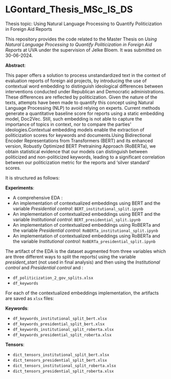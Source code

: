 # LGontard_Thesis_MSc_IS_DS
Thesis topic: Using Natural Language Processing to Quantify Politicization in Foreign Aid Reports

This repository provides the code related to the Master Thesis on *Using Natural Language Processing to Quantify Politicization in Foreign Aid Reports* at UVA under the supervision of Jelke Bloem.
It was submitted on 30-06-2024.

**Abstract**:

This paper offers a solution to process unstandardized text in the context of evaluation reports of foreign aid projects, by introducing the use of contextual word embedding to distinguish ideological differences between interventions conducted under Republican and Democratic administrations.
These differences are reflected by politicization. Given the nature of the texts, attempts have been made to quantify this concept using Natural Language Processing (NLP) to avoid relying on experts. 
Current methods generate a quantitative baseline score for reports using a static embedding model, Doc2Vec. Still, such embedding is not able to capture the importance of topics in context, nor to compare the parties' ideologies.Contextual embedding models enable the extraction of politicization scores for keywords and documents.Using Bidirectional Encoder Representations from Transformers (BERT) and its enhanced version, Robustly Optimized BERT Pretraining Approach (RoBERTa), we obtain statistical evidence that our models can distinguish between politicized and non-politicized keywords, leading to a significant correlation between our politicization metric for the reports and ‘silver standard’ scores.

It is structured as follows:

**Experiments**:
* A comprehensive EDA :
* An implementation of contextualized embeddings using BERT and the variable _Presidential control_: `BERT_institutional_split.ipynb`
* An implementation of contextualized embeddings using BERT and the variable _Institutional control_: `BERT_presidential_split.ipynb` 
* An implementation of contextualized embeddings using RoBERTa and the variable _Presidential control_: `RoBERTa_institutional_split.ipynb`
* An implementation of contextualized embeddings using RoBERTa and the variable _Institutional control_: `RoBERTa_presidential_split.ipynb` 

The artifact of the EDA is the dataset augmented from three variables which are three different ways to split the reports( using the variable _president_start_ (not used in final analysis) and then using the _Institutional control_ and _Presidential control_ and :
* `df_politicization_2_gov_splits.xlsx`
* `df_keywords`

For each of the contextualized embeddings implementation, the artifacts are saved as `xlsx` files:

**Keywords**:
* `df_keywords_institutional_split_bert.xlsx`
* `df_keywords_presidential_split_bert.xlsx`
* `df_keywords_institutional_split_roberta.xlsx`
* `df_keywords_presidential_split_roberta.xlsx`

**Tensors**:
* `dict_tensors_institutional_split_bert.xlsx`
* `dict_tensors_presidential_split_bert.xlsx`
* `dict_tensors_institutional_split_roberta.xlsx`
* `dict_tensors_presidential_split_roberta.xlsx`

